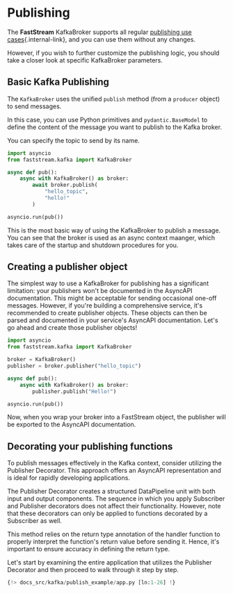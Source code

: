 # Publishing

The **FastStream** KafkaBroker supports all regular [publishing use cases](../getting-started/publishing/index.md){.internal-link}, and you can use them without any changes.

However, if you wish to further customize the publishing logic, you should take a closer look at specific KafkaBroker parameters.

## Basic Kafka Publishing

The `KafkaBroker` uses the unified `publish` method (from a `producer` object) to send messages.

In this case, you can use Python primitives and `pydantic.BaseModel` to define the content of the message you want to publish to the Kafka broker.

You can specify the topic to send by its name.

```python
import asyncio
from faststream.kafka import KafkaBroker

async def pub():
    async with KafkaBroker() as broker:
        await broker.publish(
            "hello_topic",
            "hello!"
        )

asyncio.run(pub())
```

This is the most basic way of using the KafkaBroker to publish a message.
You can see that the broker is used as an async context maanger, which takes care of the startup and shutdown procedures for you.

## Creating a publisher object

The simplest way to use a KafkaBroker for publishing has a significant limitation: your publishers won't be documented in the AsyncAPI documentation. This might be acceptable for sending occasional one-off messages. However, if you're building a comprehensive service, it's recommended to create publisher objects. These objects can then be parsed and documented in your service's AsyncAPI documentation. Let's go ahead and create those publisher objects!

```python
import asyncio
from faststream.kafka import KafkaBroker

broker = KafkaBroker()
publisher = broker.publisher("hello_topic")

async def pub():
    async with KafkaBroker() as broker:
        publisher.publish("Hello!")

asyncio.run(pub())
```

Now, when you wrap your broker into a FastStream object, the publisher will be exported to the AsyncAPI documentation.

## Decorating your publishing functions

To publish messages effectively in the Kafka context, consider utilizing the Publisher Decorator. This approach offers an AsyncAPI representation and is ideal for rapidly developing applications.

The Publisher Decorator creates a structured DataPipeline unit with both input and output components. The sequence in which you apply Subscriber and Publisher decorators does not affect their functionality. However, note that these decorators can only be applied to functions decorated by a Subscriber as well.

This method relies on the return type annotation of the handler function to properly interpret the function's return value before sending it. Hence, it's important to ensure accuracy in defining the return type.

Let's start by examining the entire application that utilizes the Publisher Decorator and then proceed to walk through it step by step.

```python linenums="1"
{!> docs_src/kafka/publish_example/app.py [ln:1-26] !}
```
